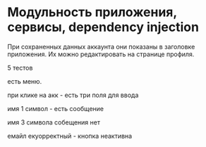 # Модульность приложения, сервисы, dependency injection

При сохраненных данных аккаунта они показаны в заголовке приложения. Их можно редактировать на странице профиля.


5 тестов

есть меню.

при клике на акк - есть три поля для ввода

имя 1 символ - есть сообщение

имя 3 символа собещения нет

емайл екуорректный - кнопка неактивна